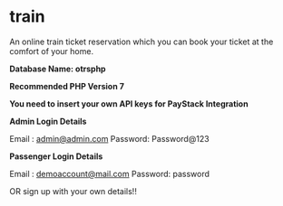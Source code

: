 # train
An online train ticket reservation which you can book your ticket at the comfort of your home.

**Database Name: otrsphp**


**Recommended PHP Version 7**


**You need to insert your own API keys for PayStack Integration**


**Admin Login Details**

Email   : admin@admin.com
Password: Password@123

**Passenger Login Details**

Email   : demoaccount@mail.com
Password: password

OR sign up with your own details!!
